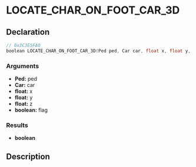 # LOCATE_CHAR_ON_FOOT_CAR_3D

## Declaration
```cpp
// 0x3C3E5FA0
boolean LOCATE_CHAR_ON_FOOT_CAR_3D(Ped ped, Car car, float x, float y, float z, boolean flag);
```

### Arguments
- **Ped:** ped
- **Car:** car
- **float:** x
- **float:** y
- **float:** z
- **boolean:** flag

### Results
- **boolean**

## Description
